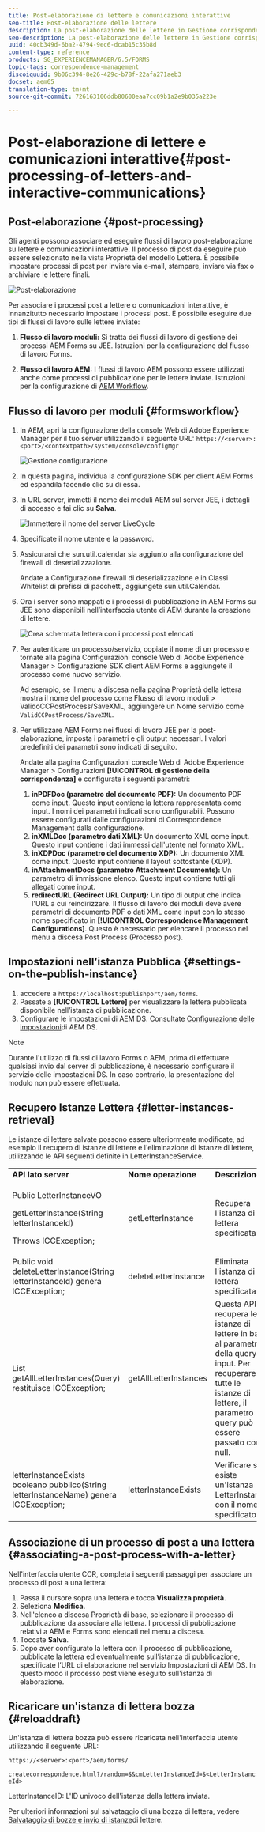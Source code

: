 ```yaml
---
title: Post-elaborazione di lettere e comunicazioni interattive
seo-title: Post-elaborazione delle lettere
description: La post-elaborazione delle lettere in Gestione corrispondenza consente di creare processi di pubblicazione AEM e Forms, ad esempio per la stampa e l’e-mail, e di integrarli con le lettere.
seo-description: La post-elaborazione delle lettere in Gestione corrispondenza consente di creare processi di pubblicazione AEM e Forms, ad esempio per la stampa e l’e-mail, e di integrarli con le lettere.
uuid: 40cb349d-6ba2-4794-9ec6-dcab15c35b8d
content-type: reference
products: SG_EXPERIENCEMANAGER/6.5/FORMS
topic-tags: correspondence-management
discoiquuid: 9b06c394-8e26-429c-b78f-22afa271aeb3
docset: aem65
translation-type: tm+mt
source-git-commit: 726163106ddb80600eaa7cc09b1a2e9b035a223e

---
```



# Post-elaborazione di lettere e comunicazioni interattive{#post-processing-of-letters-and-interactive-communications}

## Post-elaborazione {#post-processing}

Gli agenti possono associare ed eseguire flussi di lavoro post-elaborazione su lettere e comunicazioni interattive. Il processo di post da eseguire può essere selezionato nella vista Proprietà del modello Lettera. È possibile impostare processi di post per inviare via e-mail, stampare, inviare via fax o archiviare le lettere finali.

![Post-elaborazione](assets/ppoverview.png)

Per associare i processi post a lettere o comunicazioni interattive, è innanzitutto necessario impostare i processi post. È possibile eseguire due tipi di flussi di lavoro sulle lettere inviate:

1. **Flusso di lavoro moduli:** Si tratta dei flussi di lavoro di gestione dei processi AEM Forms su JEE. Istruzioni per la configurazione del flusso di lavoro [](#formsworkflow)Forms.

1. **Flusso di lavoro AEM:** I flussi di lavoro AEM possono essere utilizzati anche come processi di pubblicazione per le lettere inviate. Istruzioni per la configurazione di [AEM Workflow](../../forms/using/aem-forms-workflow.md).

## Flusso di lavoro per moduli {#formsworkflow}

1. In AEM, apri la configurazione della console Web di Adobe Experience Manager per il tuo server utilizzando il seguente URL: `https://<server>:<port>/<contextpath>/system/console/configMgr`

   ![Gestione configurazione](assets/2configmanager-1.png)

1. In questa pagina, individua la configurazione SDK per client AEM Forms ed espandila facendo clic su di essa.
1. In URL server, immetti il nome dei moduli AEM sul server JEE, i dettagli di accesso e fai clic su **Salva**.

   ![Immettere il nome del server LiveCycle](assets/1cofigmanager.png)

1. Specificate il nome utente e la password.
1. Assicurarsi che sun.util.calendar sia aggiunto alla configurazione del firewall di deserializzazione.

   Andate a Configurazione firewall di deserializzazione e in Classi Whitelist di prefissi di pacchetti, aggiungete sun.util.Calendar.

1. Ora i server sono mappati e i processi di pubblicazione in AEM Forms su JEE sono disponibili nell’interfaccia utente di AEM durante la creazione di lettere.

   ![Crea schermata lettera con i processi post elencati](assets/0configmanager.png)

1. Per autenticare un processo/servizio, copiate il nome di un processo e tornate alla pagina Configurazioni console Web di Adobe Experience Manager > Configurazione SDK client AEM Forms e aggiungete il processo come nuovo servizio.

   Ad esempio, se il menu a discesa nella pagina Proprietà della lettera mostra il nome del processo come Flusso di lavoro moduli > ValidoCCPostProcess/SaveXML, aggiungere un Nome servizio come `ValidCCPostProcess/SaveXML`.

1. Per utilizzare AEM Forms nei flussi di lavoro JEE per la post-elaborazione, imposta i parametri e gli output necessari. I valori predefiniti dei parametri sono indicati di seguito.

   Andate alla pagina Configurazioni console Web di Adobe Experience Manager > Configurazioni **[!UICONTROL di gestione della corrispondenza]** e configurate i seguenti parametri:

   1. **inPDFDoc (parametro del documento PDF):** Un documento PDF come input. Questo input contiene la lettera rappresentata come input. I nomi dei parametri indicati sono configurabili. Possono essere configurati dalle configurazioni di Correspondence Management dalla configurazione.
   1. **inXMLDoc (parametro dati XML):** Un documento XML come input. Questo input contiene i dati immessi dall&#39;utente nel formato XML.
   1. **inXDPDoc (parametro del documento XDP):** Un documento XML come input. Questo input contiene il layout sottostante (XDP).
   1. **inAttachmentDocs (parametro Attachment Documents):** Un parametro di immissione elenco. Questo input contiene tutti gli allegati come input.
   1. **redirectURL (Redirect URL Output):** Un tipo di output che indica l&#39;URL a cui reindirizzare.
   Il flusso di lavoro dei moduli deve avere parametri di documento PDF o dati XML come input con lo stesso nome specificato in **[!UICONTROL Correspondence Management Configurations]**. Questo è necessario per elencare il processo nel menu a discesa Post Process (Processo post).

## Impostazioni nell’istanza Pubblica {#settings-on-the-publish-instance}

1. accedere a `https://localhost:publishport/aem/forms`.
1. Passate a **[!UICONTROL Lettere]** per visualizzare la lettera pubblicata disponibile nell’istanza di pubblicazione.
1. Configurare le impostazioni di AEM DS. Consultate [Configurazione delle impostazioni](../../forms/using/configuring-the-processing-server-url-.md)di AEM DS.

>[!NOTE]
>
>Durante l&#39;utilizzo di flussi di lavoro Forms o AEM, prima di effettuare qualsiasi invio dal server di pubblicazione, è necessario configurare il servizio delle impostazioni DS. In caso contrario, la presentazione del modulo non può essere effettuata.

## Recupero Istanze Lettera {#letter-instances-retrieval}

Le istanze di lettere salvate possono essere ulteriormente modificate, ad esempio il recupero di istanze di lettere e l&#39;eliminazione di istanze di lettere, utilizzando le API seguenti definite in LetterInstanceService.

<table>
 <tbody>
  <tr>
   <td><strong>API lato server</strong></td>
   <td><strong>Nome operazione</strong></td>
   <td><strong>Descrizione</strong></td>
  </tr>
  <tr>
   <td><p>Public LetterInstanceVO</p> <p>getLetterInstance(String letterInstanceId)</p> <p>Throws ICCException; </p> </td>
   <td>getLetterInstance</td>
   <td>Recupera l'istanza di lettera specificata </td>
  </tr>
  <tr>
   <td>Public void deleteLetterInstance(String letterInstanceId) genera ICCException; </td>
   <td>deleteLetterInstance </td>
   <td>Eliminata l'istanza di lettera specificata </td>
  </tr>
  <tr>
   <td>List getAllLetterInstances(Query) restituisce ICCException; </td>
   <td>getAllLetterInstances </td>
   <td>Questa API recupera le istanze di lettere in base al parametro della query di input. Per recuperare tutte le istanze di lettere, il parametro query può essere passato come null.<br /> </td>
  </tr>
  <tr>
   <td>letterInstanceExists booleano pubblico(String letterInstanceName) genera ICCException; </td>
   <td>letterInstanceExists </td>
   <td>Verificare se esiste un'istanza LetterInstance con il nome specificato </td>
  </tr>
 </tbody>
</table>

## Associazione di un processo di post a una lettera {#associating-a-post-process-with-a-letter}

Nell&#39;interfaccia utente CCR, completa i seguenti passaggi per associare un processo di post a una lettera:

1. Passa il cursore sopra una lettera e tocca **Visualizza proprietà**.
1. Seleziona **Modifica**.
1. Nell&#39;elenco a discesa Proprietà di base, selezionare il processo di pubblicazione da associare alla lettera. I processi di pubblicazione relativi a AEM e Forms sono elencati nel menu a discesa.
1. Toccate **Salva**.
1. Dopo aver configurato la lettera con il processo di pubblicazione, pubblicate la lettera ed eventualmente sull’istanza di pubblicazione, specificate l’URL di elaborazione nel servizio Impostazioni di AEM DS. In questo modo il processo post viene eseguito sull&#39;istanza di elaborazione.

## Ricaricare un&#39;istanza di lettera bozza {#reloaddraft}

Un&#39;istanza di lettera bozza può essere ricaricata nell&#39;interfaccia utente utilizzando il seguente URL:

`https://<server>:<port>/aem/forms/`

`createcorrespondence.html?/random=$&cmLetterInstanceId=$<LetterInstanceId>`

LetterInstanceID: L&#39;ID univoco dell&#39;istanza della lettera inviata.

Per ulteriori informazioni sul salvataggio di una bozza di lettera, vedere [Salvataggio di bozze e invio di istanze](../../forms/using/create-correspondence.md#savingdrafts)di lettere.
